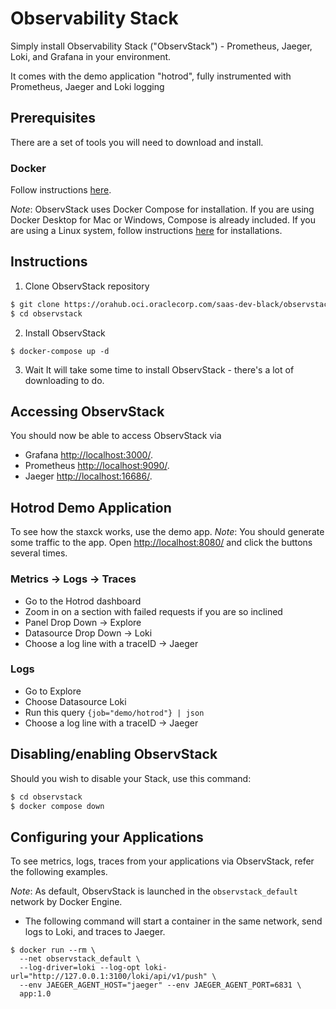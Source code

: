 # Observability Stack

Simply install Observability Stack ("ObservStack") - Prometheus, Jaeger, Loki, and Grafana in your environment.

It comes with the demo application "hotrod", fully instrumented with Prometheus, Jaeger and Loki logging

## Prerequisites

There are a set of tools you will need to download and install.

### Docker

Follow instructions [here](https://docs.docker.com/install/).

_Note_: ObservStack uses Docker Compose for installation. If you are using Docker Desktop for Mac or Windows, Compose is already included. If you are using a Linux system, follow instructions [here](https://docs.docker.com/compose/install/) for installations. 

## Instructions

1. Clone ObservStack repository
```sh
$ git clone https://orahub.oci.oraclecorp.com/saas-dev-black/observstack.git
$ cd observstack
```

2. Install ObservStack
```
$ docker-compose up -d
```  

3. Wait
It will take some time to install ObservStack - there's a lot of downloading to do.

## Accessing ObservStack

You should now be able to access ObservStack via 
- Grafana [http://localhost:3000/](http://localhost:3000).
- Prometheus [http://localhost:9090/](http://localhost:9090).
- Jaeger [http://localhost:16686/](http://localhost:16686).

## Hotrod Demo Application

To see how the staxck works, use the demo app. 
_Note_: You should generate some traffic to the app. Open [http://localhost:8080/](http://localhost:8080) and click the buttons several times.

### Metrics -> Logs -> Traces
- Go to the Hotrod dashboard
- Zoom in on a section with failed requests if you are so inclined
- Panel Drop Down -> Explore
- Datasource Drop Down -> Loki
- Choose a log line with a traceID -> Jaeger

### Logs
- Go to Explore
- Choose Datasource Loki
- Run this query `{job="demo/hotrod"} | json`
- Choose a log line with a traceID -> Jaeger

## Disabling/enabling ObservStack
Should you wish to disable your Stack, use this command:

```sh
$ cd observstack
$ docker compose down
```

## Configuring your Applications

To see metrics, logs, traces from your applications via ObservStack, refer the following examples.

_Note_: As default, ObservStack is launched in the `observstack_default` network by Docker Engine.

- The following command will start a container in the same network, send logs to Loki, and traces to Jaeger. 
```
$ docker run --rm \
  --net observstack_default \
  --log-driver=loki --log-opt loki-url="http://127.0.0.1:3100/loki/api/v1/push" \
  --env JAEGER_AGENT_HOST="jaeger" --env JAEGER_AGENT_PORT=6831 \
  app:1.0 
```

